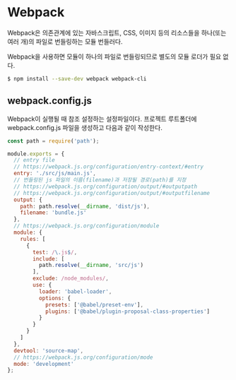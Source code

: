 # Webpack

Webpack은 의존관계에 있는 자바스크립트, CSS, 이미지 등의 리소스들을 하나(또는 여러 개)의 파일로 번들링하는 모듈 번들러다.

Webpack을 사용하면 모듈이 하나의 파일로 번들링되므로 별도의 모듈 로더가 필요 없다.

```bash
$ npm install --save-dev webpack webpack-cli
```

## webpack.config.js

Webpack이 실행될 때 참조 설정하는 설정파일이다.
프로젝트 루트폴더에 webpack.config.js 파일을 생성하고
다음과 같이 작성한다.

```js
const path = require('path');

module.exports = {
  // entry file
  // https://webpack.js.org/configuration/entry-context/#entry
  entry: './src/js/main.js',
  // 번들링된 js 파일의 이름(filename)과 저장될 경로(path)를 지정
  // https://webpack.js.org/configuration/output/#outputpath
  // https://webpack.js.org/configuration/output/#outputfilename
  output: {
    path: path.resolve(__dirname, 'dist/js'),
    filename: 'bundle.js'
  },
  // https://webpack.js.org/configuration/module
  module: {
    rules: [
      {
        test: /\.js$/,
        include: [
          path.resolve(__dirname, 'src/js')
        ],
        exclude: /node_modules/,
        use: {
          loader: 'babel-loader',
          options: {
            presets: ['@babel/preset-env'],
            plugins: ['@babel/plugin-proposal-class-properties']
          }
        }
      }
    ]
  },
  devtool: 'source-map',
  // https://webpack.js.org/configuration/mode
  mode: 'development'
};
```

